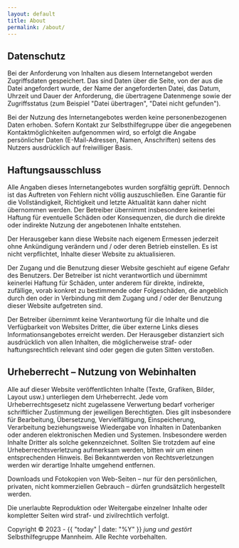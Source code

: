 ```yaml
---
layout: default
title: About
permalink: /about/
---
```


## Datenschutz

Bei der Anforderung von Inhalten aus diesem Internetangebot werden Zugriffsdaten gespeichert. Das sind Daten über die Seite, von der aus die Datei angefordert wurde, der Name der angeforderten Datei, das Datum, Uhrzeit und Dauer der Anforderung, die übertragene Datenmenge sowie der Zugriffsstatus (zum Beispiel "Datei übertragen", "Datei nicht gefunden").

Bei der Nutzung des Internetangebotes werden keine personenbezogenen Daten erhoben. Sofern Kontakt zur Selbsthilfegruppe über die angegebenen Kontaktmöglichkeiten aufgenommen wird, so erfolgt die Angabe persönlicher Daten (E-Mail-Adressen, Namen, Anschriften) seitens des Nutzers ausdrücklich auf freiwilliger Basis.

## Haftungsausschluss

Alle Angaben dieses Internetangebotes wurden sorgfältig geprüft. Dennoch ist das Auftreten von Fehlern nicht völlig auszuschließen. Eine Garantie für die Vollständigkeit, Richtigkeit und letzte Aktualität kann daher nicht übernommen werden. Der Betreiber übernimmt insbesondere keinerlei Haftung für eventuelle Schäden oder Konsequenzen, die durch die direkte oder indirekte Nutzung der angebotenen Inhalte entstehen.

Der Herausgeber kann diese Website nach eigenem Ermessen jederzeit ohne Ankündigung verändern und / oder deren Betrieb einstellen. Es ist nicht verpflichtet, Inhalte dieser Website zu aktualisieren.

Der Zugang und die Benutzung dieser Website geschieht auf eigene Gefahr des Benutzers. Der Betreiber ist nicht verantwortlich und übernimmt keinerlei Haftung für Schäden, unter anderem für direkte, indirekte, zufällige, vorab konkret zu bestimmende oder Folgeschäden, die angeblich durch den oder in Verbindung mit dem Zugang und / oder der Benutzung dieser Website aufgetreten sind.

Der Betreiber übernimmt keine Verantwortung für die Inhalte und die Verfügbarkeit von Websites Dritter, die über externe Links dieses Informationsangebotes erreicht werden. Der Herausgeber distanziert sich ausdrücklich von allen Inhalten, die möglicherweise straf- oder haftungsrechtlich relevant sind oder gegen die guten Sitten verstoßen.

## Urheberrecht – Nutzung von Webinhalten
Alle auf dieser Website veröffentlichten Inhalte (Texte, Grafiken, Bilder, Layout usw.) unterliegen dem Urheberrecht. Jede vom Urheberrechtsgesetz nicht zugelassene Verwertung bedarf vorheriger schriftlicher Zustimmung der jeweiligen Berechtigten. Dies gilt insbesondere für Bearbeitung, Übersetzung, Vervielfältigung, Einspeicherung, Verarbeitung beziehungsweise Wiedergabe von Inhalten in Datenbanken oder anderen elektronischen Medien und Systemen.
Insbesondere werden Inhalte Dritter als solche gekennzeichnet. Sollten Sie trotzdem auf eine Urheberrechtsverletzung aufmerksam werden, bitten wir um einen entsprechenden Hinweis. Bei Bekanntwerden von Rechtsverletzungen werden wir derartige Inhalte umgehend entfernen. 

Downloads und Fotokopien von Web-Seiten – nur für den persönlichen, privaten, nicht kommerziellen Gebrauch – dürfen grundsätzlich hergestellt werden.

Die unerlaubte Reproduktion oder Weitergabe einzelner Inhalte oder kompletter Seiten wird straf- und zivilrechtlich verfolgt.

Copyright © 2023 - {{ "today" | date: "%Y" }} *jung und gestört* Selbsthilfegruppe Mannheim. Alle Rechte vorbehalten.

